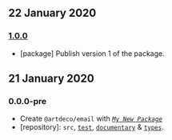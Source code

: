 ## 22 January 2020

### [1.0.0](https://github.com/artdecocode/email/compare/v0.0.0-pre...v1.0.0)

- [package] Publish version 1 of the package.

## 21 January 2020

### 0.0.0-pre

- Create `@artdeco/email` with _[`My New Package`](https://MNPJS.org)_
- [repository]: `src`, [`test`](https://contexttesting.com), [`documentary`](https://readme.page) & [`types`](https://typedef.page).